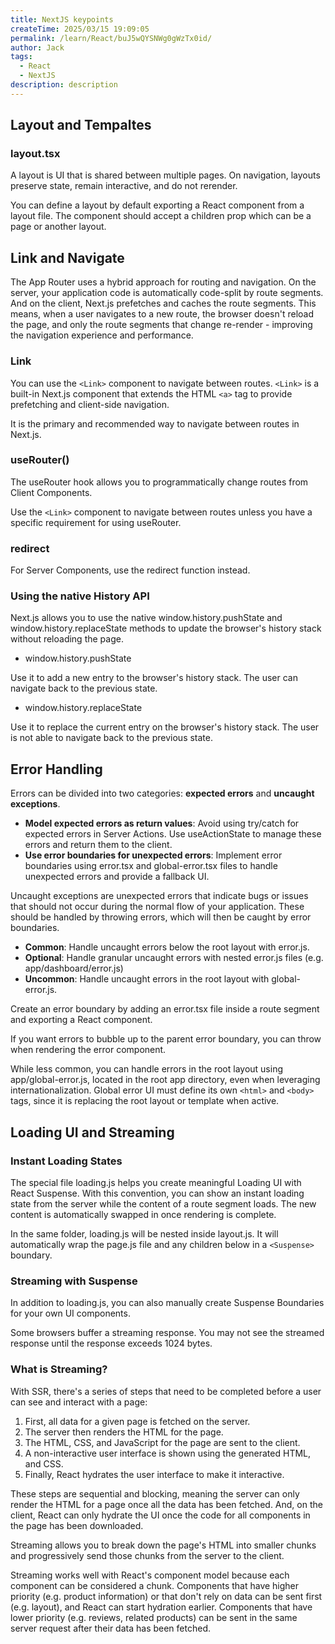 ```yaml
---
title: NextJS keypoints
createTime: 2025/03/15 19:09:05
permalink: /learn/React/buJ5wQYSNWg0gWzTx0id/
author: Jack
tags:
  - React
  - NextJS
description: description
---
```


## Layout and Tempaltes

### layout.tsx

A layout is UI that is shared between multiple pages. On navigation, layouts preserve state, remain interactive, and do not rerender.

You can define a layout by default exporting a React component from a layout file. The component should accept a children prop which can be a page or another layout.

## Link and Navigate

The App Router uses a hybrid approach for routing and navigation. On the server, your application code is automatically code-split by route segments. And on the client, Next.js prefetches and caches the route segments. This means, when a user navigates to a new route, the browser doesn't reload the page, and only the route segments that change re-render - improving the navigation experience and performance.

### Link 

You can use the `<Link>` component to navigate between routes.  `<Link>` is a built-in Next.js component that extends the HTML `<a>` tag to provide prefetching and client-side navigation.

It is the primary and recommended way to navigate between routes in Next.js.

### useRouter()

The useRouter hook allows you to programmatically change routes from Client Components.

Use the `<Link>` component to navigate between routes unless you have a specific requirement for using useRouter.


### redirect

For Server Components, use the redirect function instead.

### Using the native History API

Next.js allows you to use the native window.history.pushState and window.history.replaceState methods to update the browser's history stack without reloading the page.

- window.history.pushState

Use it to add a new entry to the browser's history stack. The user can navigate back to the previous state.

- window.history.replaceState

Use it to replace the current entry on the browser's history stack. The user is not able to navigate back to the previous state. 

## Error Handling

Errors can be divided into two categories: **expected errors** and **uncaught exceptions**.

- **Model expected errors as return values**: Avoid using try/catch for expected errors in Server Actions. Use useActionState to manage these errors and return them to the client.
- **Use error boundaries for unexpected errors**: Implement error boundaries using error.tsx and global-error.tsx files to handle unexpected errors and provide a fallback UI.

Uncaught exceptions are unexpected errors that indicate bugs or issues that should not occur during the normal flow of your application. These should be handled by throwing errors, which will then be caught by error boundaries.
- **Common**: Handle uncaught errors below the root layout with error.js.
- **Optional**: Handle granular uncaught errors with nested error.js files (e.g. app/dashboard/error.js)
- **Uncommon**: Handle uncaught errors in the root layout with global-error.js.

Create an error boundary by adding an error.tsx file inside a route segment and exporting a React component. 

If you want errors to bubble up to the parent error boundary, you can throw when rendering the error component.

While less common, you can handle errors in the root layout using app/global-error.js, located in the root app directory, even when leveraging internationalization. Global error UI must define its own `<html>` and `<body>` tags, since it is replacing the root layout or template when active.

## Loading UI and Streaming

### Instant Loading States
The special file loading.js helps you create meaningful Loading UI with React Suspense. With this convention, you can show an instant loading state from the server while the content of a route segment loads. The new content is automatically swapped in once rendering is complete.

In the same folder, loading.js will be nested inside layout.js. It will automatically wrap the page.js file and any children below in a `<Suspense>` boundary.

### Streaming with Suspense

In addition to loading.js, you can also manually create Suspense Boundaries for your own UI components.

Some browsers buffer a streaming response. You may not see the streamed response until the response exceeds 1024 bytes.

### What is Streaming?

With SSR, there's a series of steps that need to be completed before a user can see and interact with a page:

1. First, all data for a given page is fetched on the server.
2. The server then renders the HTML for the page.
3. The HTML, CSS, and JavaScript for the page are sent to the client.
4. A non-interactive user interface is shown using the generated HTML, and CSS.
5. Finally, React hydrates the user interface to make it interactive.

These steps are sequential and blocking, meaning the server can only render the HTML for a page once all the data has been fetched. And, on the client, React can only hydrate the UI once the code for all components in the page has been downloaded.

Streaming allows you to break down the page's HTML into smaller chunks and progressively send those chunks from the server to the client.

Streaming works well with React's component model because each component can be considered a chunk. Components that have higher priority (e.g. product information) or that don't rely on data can be sent first (e.g. layout), and React can start hydration earlier. Components that have lower priority (e.g. reviews, related products) can be sent in the same server request after their data has been fetched.

